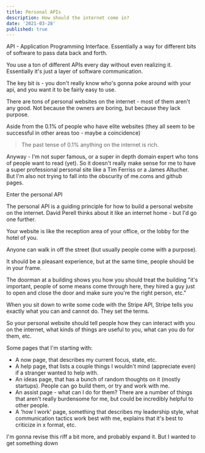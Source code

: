 ```yaml
---
title: Personal APIs
description: How should the internet come in?
date: '2021-03-28'
published: true
---
```


API - Application Programming Interface. Essentially a way for different bits of software to pass data back and forth.

You use a ton of different APIs every day without even realizing it. Essentially it's just a layer of software communication.

The key bit is - you don't really know who's gonna poke around with your api, and you want it to be fairly easy to use.

There are tons of personal websites on the internet - most of them aren't any good. Not because the owners are boring, but because they lack purpose.

Aside from the 0.1% of people who have elite websites (they all seem to be successful in other areas too - maybe a coincidence)

> The past tense of 0.1% anything on the internet is rich.

Anyway - I'm not super famous, or a super in depth domain expert who tons of people want to read (yet). So it doesn't really make sense for me to have a super professional personal site like a Tim Ferriss or a James Altucher. But I'm also not trying to fall into the obscurity of me.coms and github pages.

Enter the personal API

The personal API is a guiding principle for how to build a personal website on the internet. David Perell thinks about it like an internet home - but I'd go one further. 

Your website is like the reception area of your office, or the lobby for the hotel of you.

Anyone can walk in off the street (but usually people come with a purpose). 

It should be a pleasant experience, but at the same time, people should be in your frame.

The doorman at a building shows you how you should treat the building "it's important, people of some means come through here, they hired a guy just to open and close the door and make sure you're the right person, etc."

When you sit down to write some code with the Stripe API, Stripe tells you exactly what you can and cannot do. They set the terms.

So your personal website should tell people how they can interact with you on the internet, what kinds of things are useful to you, what can you do for them, etc.

Some pages that I'm starting with:

- A now page, that describes my current focus, state, etc.
- A help page, that lists a couple things I wouldn't mind (appreciate even) if a stranger wanted to help with.
- An ideas page, that has a bunch of random thoughts on it (mostly startups). People can go build them, or try and work with me.
- An assist page - what can I do for them? There are a number of things that aren't really burdensome for me, but could be incredibly helpful to other people.
- A 'how I work' page, something that describes my leadership style, what communication tactics work best with me, explains that it's best to criticize in x format, etc.

I'm gonna revise this riff a bit more, and probably expand it. But I wanted to get something down


